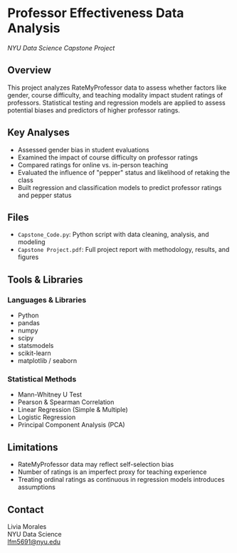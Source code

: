 # Professor Effectiveness Data Analysis
*NYU Data Science Capstone Project*

## Overview
This project analyzes RateMyProfessor data to assess whether factors like gender, course difficulty, and teaching modality impact student ratings of professors. Statistical testing and regression models are applied to assess potential biases and predictors of higher professor ratings.

## Key Analyses
- Assessed gender bias in student evaluations
- Examined the impact of course difficulty on professor ratings
- Compared ratings for online vs. in-person teaching
- Evaluated the influence of "pepper" status and likelihood of retaking the class
- Built regression and classification models to predict professor ratings and pepper status

## Files
- `Capstone_Code.py`: Python script with data cleaning, analysis, and modeling
- `Capstone Project.pdf`: Full project report with methodology, results, and figures

## Tools & Libraries
### Languages & Libraries
- Python
- pandas
- numpy
- scipy
- statsmodels
- scikit-learn
- matplotlib / seaborn

### Statistical Methods
- Mann-Whitney U Test
- Pearson & Spearman Correlation
- Linear Regression (Simple & Multiple)
- Logistic Regression
- Principal Component Analysis (PCA)

## Limitations
- RateMyProfessor data may reflect self-selection bias
- Number of ratings is an imperfect proxy for teaching experience
- Treating ordinal ratings as continuous in regression models introduces assumptions

## Contact
Livia Morales  
NYU Data Science  
lfm5691@nyu.edu
